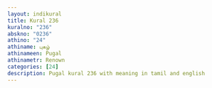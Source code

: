 ```yaml
---
layout: indikural
title: Kural 236
kuralno: "236"
abskno: "0236"
athino: "24"
athiname: புகழ்
athinameen: Pugal
athinametr: Renown
categories: [24]
description: Pugal kural 236 with meaning in tamil and english 
---
```


